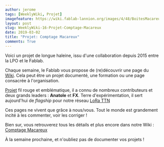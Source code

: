 ```yaml
---
author: jerome
tags: [WeeklyWiki, Projet]
imagefeature: https://wiki.fablab-lannion.org/images/4/48/BoitesMacareux.jpg
layout: post
slug: WeeklyWiki-16-Projet-Comptage-Macareux
date: 2019-03-02
title: "Projet: Comptage Macareux"
comments: True
---
```


Voici un projet de longue haleine, issu d'une collaboration depuis 2015 entre la LPO et le Fablab.

Chaque semaine, le Fablab vous propose de (re)découvrir une page du [Wiki](https://wiki.fablab-lannion.org). Cela peut être un projet documenté, une formation ou une page consacrée à l'organisation.

[Projet](https://wiki.fablab-lannion.org/index.php?title=Comptage_Macareux) fil rouge et emblématique, il a connu de nombreux contributeurs et deux grands leaders : **Anatole** et **FX**. Terre d'expérimentation, il sert aujourd'hui de *flagship* pour notre réseau [LoRa TTN](http://wiki.fablab-lannion.org/index.php?title=Cat%C3%A9gorie:LoRa)

Ces pages ne vivent que grâce à nous/vous. Tout le monde est grandement incité à les commenter, voir les corriger !

Bien sur, vous retrouverez tous les détails et plus encore dans notre Wiki : [Comptage Macareux](https://wiki.fablab-lannion.org/index.php?title=Comptage_Macareux)

À la semaine prochaine, et n'oubliez pas de documenter vos projets !

